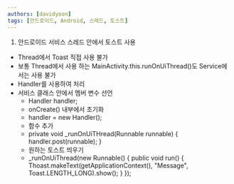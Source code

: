 ```yaml
---
authors: [davidyoon]
tags: [안드로이드, Android, 스레드, 토스트]
---
```


1. 안드로이드 서비스 스레드 안에서 토스트 사용

- Thread에서 Toast 직접 사용 불가
- 보통 Thread에서 사용 하는 MainActivity.this.runOnUiThread()도 Service에서는 사용 불가
- Handler를 사용하여 처리
- 서비스 클래스 안에서 멤버 변수 선언
  - Handler handler;
  - onCreate() 내부에서 초기화
  - handler = new Handler();
  - 함수 추가
  - private void \_runOnUiTHread(Runnable runnable) {
    handler.post(runnable);
    }
  - 원하는 토스트 띄우기
  - \_runOnUiThread(new Runnable() {
    public void run() {
    Thoast.makeText(getApplicationContext(), "Message", Toast.LENGTH_LONG).show();
    }
    });
